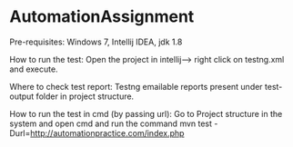 # AutomationAssignment
Pre-requisites:
Windows 7, Intellij IDEA, jdk 1.8

How to run the test:
Open the project in intellij--> right click on testng.xml and execute.

Where to check test report:
Testng emailable reports present under test-output folder in project structure.

How to run the test in cmd (by passing url):
Go to Project structure in the system and open cmd and run the command 
mvn test -Durl=http://automationpractice.com/index.php 

